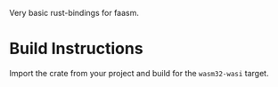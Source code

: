 Very basic rust-bindings for faasm.

# Build Instructions

Import the crate from your project and build for the `wasm32-wasi` target.
